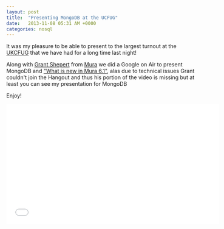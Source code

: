 ```yaml
---
layout: post
title:  "Presenting MongoDB at the UCFUG"
date:   2013-11-08 05:31 AM +0000
categories: nosql
---
```

<p>It was my pleasure to be able to present to the largest turnout at the <a href="http://ukcfug.org/">UKCFUG</a> that we have had for a long time last night! </p>
<p>Along with <a href="https://twitter.com/grantshepert">Grant Shepert</a> from <a href="http://www.getmura.com/">Mura</a> we did a Google on Air to present MongoDB and <a href="http://www.getmura.com/blog/mura-cms-v61-ready-for-preview/">"What is new in Mura 6.1"</a>, alas due to technical issues Grant couldn't join the Hangout and thus his portion of the video is missing but at least you can see my presentation for MongoDB</p>
<p>Enjoy!</p>
<iframe width="560" height="315" src="//www.youtube.com/embed/N-Vbbb09daY" frameborder="0" allowfullscreen></iframe>